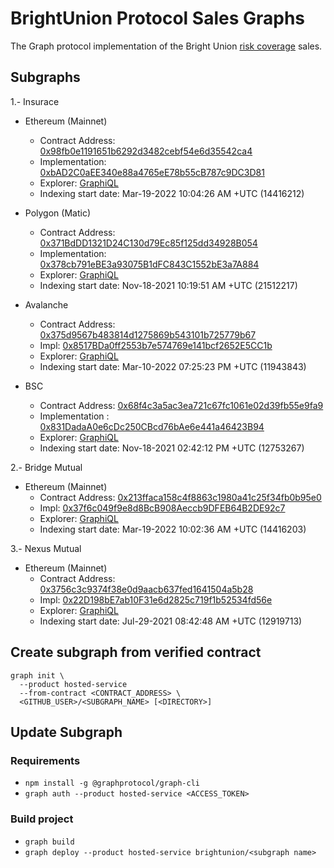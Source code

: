 # BrightUnion Protocol Sales Graphs

The Graph protocol implementation of the Bright Union [risk coverage](https://app.brightunion.io/coverages) sales.
## Subgraphs ##

1.- Insurace
 - Ethereum (Mainnet)
    - Contract Address: [0x98fb0e1191651b6292d3482cebf54e6d35542ca4](https://etherscan.io/address/0x98fb0e1191651b6292d3482cebf54e6d35542ca4)
    - Implementation: [0xbAD2C0aEE340e88a4765eE78b55cB787c9DC3D81](https://etherscan.io/address/0xbad2c0aee340e88a4765ee78b55cb787c9dc3d81#code) 
    - Explorer: [GraphiQL]( )
    - Indexing start date: Mar-19-2022 10:04:26 AM +UTC (14416212)

 - Polygon (Matic)
    - Contract Address: [0x371BdDD1321D24C130d79Ec85f125dd34928B054](https://polygonscan.com/address/0x371BdDD1321D24C130d79Ec85f125dd34928B054)
    - Implementation: [0x378cb791eBE3a93075B1dFC843C1552bE3a7A884](https://polygonscan.com/address/0x378cb791ebe3a93075b1dfc843c1552be3a7a884) 
    - Explorer: [GraphiQL](https://api.thegraph.com/subgraphs/id/QmNVNujYYKTyBrCmBJ5RH14TnXatWbmrrg3get8deDDFH2/graphql)
    - Indexing start date: Nov-18-2021 10:19:51 AM +UTC (21512217)
 - Avalanche
    - Contract Address: [0x375d9567b483814d1275869b543101b725779b67](https://snowtrace.io/address/0x375d9567b483814d1275869b543101b725779b67#code)
    - Impl: [0x8517BDa0ff2553b7e574769e141bcf2652E5CC1b](https://snowtrace.io/address/0x8517BDa0ff2553b7e574769e141bcf2652E5CC1b#code)
    - Explorer: [GraphiQL](https://api.thegraph.com/subgraphs/name/danielifg/brightprotocolavalanche)
   - Indexing start date: Mar-10-2022 07:25:23 PM +UTC (11943843)

 - BSC
    - Contract Address: [0x68f4c3a5ac3ea721c67fc1061e02d39fb55e9fa9](https://bscscan.com/address/0x68f4c3a5ac3ea721c67fc1061e02d39fb55e9fa9)
    - Implementation : [0x831DadaA0e6cDc250CBcd76bAe6e441a46423B94](https://bscscan.com/address/0x831dadaa0e6cdc250cbcd76bae6e441a46423b94)
    - Explorer: [GraphiQL](https://api.thegraph.com/subgraphs/name/danielifg/brightprotocolbsc)
    - Indexing start date: Nov-18-2021 02:42:12 PM +UTC (12753267)


2.- Bridge Mutual
- Ethereum (Mainnet)
   - Contract Address: [0x213ffaca158c4f8863c1980a41c25f34fb0b95e0](https://etherscan.io/address/0x213ffaca158c4f8863c1980a41c25f34fb0b95e0)
    - Impl: [0x37f6c049f9e8d8BcB908Aeccb9DFEB64B2DE92c7](https://etherscan.io/address/0x37f6c049f9e8d8bcb908aeccb9dfeb64b2de92c7)
    - Explorer: [GraphiQL]()
   - Indexing start date: Mar-19-2022 10:02:36 AM +UTC (14416203)


3.-  Nexus Mutual

 - Ethereum (Mainnet)
    - Contract Address: [0x3756c3c9374f38e0d9aacb637fed1641504a5b28](https://etherscan.io/address/0x3756c3c9374f38e0d9aacb637fed1641504a5b28)
    - Impl: [0x22D198bE7ab10F31e6d2825c719f1b52534fd56e](https://etherscan.io/address/0x22d198be7ab10f31e6d2825c719f1b52534fd56e#code)
    - Explorer: [GraphiQL]()
    - Indexing start date: Jul-29-2021 08:42:48 AM +UTC (12919713)


## Create subgraph from verified contract
```console
graph init \
  --product hosted-service
  --from-contract <CONTRACT_ADDRESS> \
  <GITHUB_USER>/<SUBGRAPH_NAME> [<DIRECTORY>]
```
## Update Subgraph ##

### Requirements ###
- ``npm install -g @graphprotocol/graph-cli``
- ``graph auth --product hosted-service <ACCESS_TOKEN> ``

### Build project ###
- ``graph build``
- ``graph deploy --product hosted-service brightunion/<subgraph name> ``
